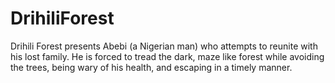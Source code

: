 # DrihiliForest
Drihili Forest presents Abebi (a Nigerian man) who attempts to reunite with his lost family. He is forced to tread the dark, maze like forest while avoiding the trees, being wary of his health, and escaping in a timely manner. 

